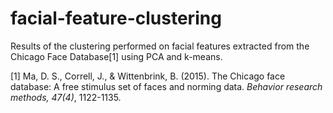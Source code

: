 # facial-feature-clustering
Results of the clustering performed on facial features extracted from the Chicago Face Database[1] using PCA and k-means.

[1] Ma, D. S., Correll, J., & Wittenbrink, B. (2015). The Chicago face database: A free stimulus set of faces and norming data. *Behavior research methods, 47(4)*, 1122-1135.
